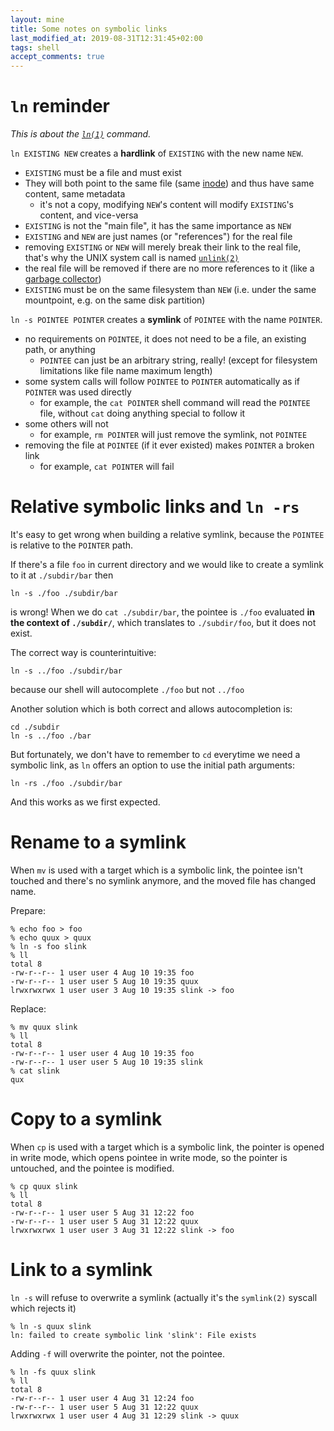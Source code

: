 ```yaml
---
layout: mine
title: Some notes on symbolic links
last_modified_at: 2019-08-31T12:31:45+02:00
tags: shell
accept_comments: true
---
```


# `ln` reminder

*This is about the [`ln(1)`](https://pubs.opengroup.org/onlinepubs/9699919799/utilities/ln.html) command.*

`ln EXISTING NEW` creates a **hardlink** of `EXISTING` with the new name `NEW`.

* `EXISTING` must be a file and must exist
* They will both point to the same file (same [inode](https://en.wikipedia.org/wiki/Inode)) and thus have same content, same metadata
  * it's not a copy, modifying `NEW`'s content will modify `EXISTING`'s content, and vice-versa
* `EXISTING` is not the "main file", it has the same importance as `NEW`
* `EXISTING` and `NEW` are just names (or "references") for the real file
* removing `EXISTING` or `NEW` will merely break their link to the real file, that's why the UNIX system call is named [`unlink(2)`](https://pubs.opengroup.org/onlinepubs/9699919799/functions/unlink.html)
* the real file will be removed if there are no more references to it (like a [garbage collector](https://en.wikipedia.org/wiki/Garbage_collection_(computer_science)))
* `EXISTING` must be on the same filesystem than `NEW` (i.e. under the same mountpoint, e.g. on the same disk partition)

`ln -s POINTEE POINTER` creates a **symlink** of `POINTEE` with the name `POINTER`.

* no requirements on `POINTEE`, it does not need to be a file, an existing path, or anything
  * `POINTEE` can just be an arbitrary string, really! (except for filesystem limitations like file name maximum length)
* some system calls will follow `POINTEE` to `POINTER` automatically as if `POINTER` was used directly
  * for example, the `cat POINTER` shell command will read the `POINTEE` file, without `cat` doing anything special to follow it
* some others will not
  * for example, `rm POINTER` will just remove the symlink, not `POINTEE`
* removing the file at `POINTEE` (if it ever existed) makes `POINTER` a broken link
  * for example, `cat POINTER` will fail


# Relative symbolic links and `ln -rs`

It's easy to get wrong when building a relative symlink, because the `POINTEE` is relative to the `POINTER` path.

If there's a file `foo` in current directory and we would like to create a symlink to it at `./subdir/bar` then

	ln -s ./foo ./subdir/bar

is wrong!
When we do `cat ./subdir/bar`, the pointee is `./foo` evaluated **in the context of `./subdir/`**, which translates to `./subdir/foo`, but it does not exist.

The correct way is counterintuitive:

	ln -s ../foo ./subdir/bar

because our shell will autocomplete `./foo` but not `../foo`

Another solution which is both correct and allows autocompletion is:

	cd ./subdir
	ln -s ../foo ./bar

But fortunately, we don't have to remember to `cd` everytime we need a symbolic link, as `ln` offers an option to use the initial path arguments:

	ln -rs ./foo ./subdir/bar

And this works as we first expected.

# Rename to a symlink

When `mv` is used with a target which is a symbolic link, the pointee isn't touched and there's no symlink anymore, and the moved file has changed name.

Prepare:

	% echo foo > foo
	% echo quux > quux
	% ln -s foo slink
	% ll
	total 8
	-rw-r--r-- 1 user user 4 Aug 10 19:35 foo
	-rw-r--r-- 1 user user 5 Aug 10 19:35 quux
	lrwxrwxrwx 1 user user 3 Aug 10 19:35 slink -> foo


Replace:

	% mv quux slink
	% ll
	total 8
	-rw-r--r-- 1 user user 4 Aug 10 19:35 foo
	-rw-r--r-- 1 user user 5 Aug 10 19:35 slink
	% cat slink
	qux

# Copy to a symlink

When `cp` is used with a target which is a symbolic link, the pointer is opened in write mode, which opens pointee in write mode, so the pointer is untouched, and the pointee is modified.

	% cp quux slink
	% ll
	total 8
	-rw-r--r-- 1 user user 5 Aug 31 12:22 foo
	-rw-r--r-- 1 user user 5 Aug 31 12:22 quux
	lrwxrwxrwx 1 user user 3 Aug 31 12:22 slink -> foo

# Link to a symlink

`ln -s` will refuse to overwrite a symlink (actually it's the `symlink(2)` syscall which rejects it)

	% ln -s quux slink   
	ln: failed to create symbolic link 'slink': File exists

Adding `-f` will overwrite the pointer, not the pointee.

	% ln -fs quux slink
	% ll
	total 8
	-rw-r--r-- 1 user user 4 Aug 31 12:24 foo
	-rw-r--r-- 1 user user 5 Aug 31 12:22 quux
	lrwxrwxrwx 1 user user 4 Aug 31 12:29 slink -> quux


